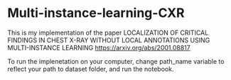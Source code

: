 # Multi-instance-learning-CXR

This is my implementation of the paper LOCALIZATION OF CRITICAL FINDINGS IN CHEST X-RAY WITHOUT LOCAL
ANNOTATIONS USING MULTI-INSTANCE LEARNING https://arxiv.org/abs/2001.08817

To run the implenetation on your computer, change path_name variable to reflect your path to dataset folder, and run the notebook.

